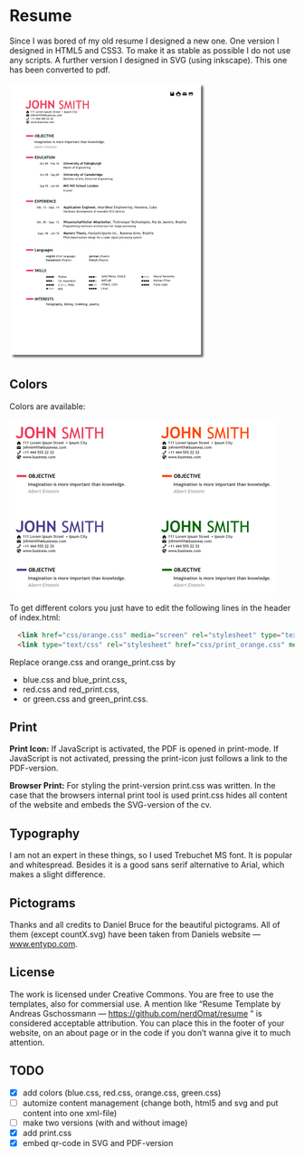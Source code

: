 # Resume

Since I was bored of my old resume I designed a new one. One version I designed in HTML5 and CSS3. To make it as stable as possible I do not use any scripts. A further version I designed in SVG (using inkscape). This one has been converted to pdf.

![resume](images/preview.png)

## Colors

Colors are available:

![resume](images/preview_colors.png)

To get different colors you just have to edit the following lines in the header of index.html:

```html
  <link href="css/orange.css" media="screen" rel="stylesheet" type="text/css" />
  <link type="text/css" rel="stylesheet" href="css/print_orange.css" media="print"/>
```

Replace orange.css and orange\_print.css by 
  - blue.css and blue\_print.css,
  - red.css and red\_print.css,
  - or green.css and green\_print.css.

## Print

**Print Icon:** If JavaScript is activated, the PDF is opened in print-mode. If JavaScript is not activated, pressing the print-icon just follows a link to the PDF-version.

**Browser Print:** For styling the print-version print.css was written. In the case that the browsers internal print tool is used print.css hides all content of the website and embeds the SVG-version of the cv.

## Typography 

I am not an expert in these things, so I used Trebuchet MS font. It is popular and whitespread. Besides it is a good sans serif alternative to Arial, which makes a slight difference.

## Pictograms

Thanks and all credits to Daniel Bruce for the beautiful pictograms. All of them (except countX.svg) have been taken from Daniels website — www.entypo.com.

## License

The work is licensed under Creative Commons. You are free to use the templates, also for commersial use. A mention like “Resume Template by Andreas Gschossmann — https://github.com/nerdOmat/resume ” is considered acceptable attribution. You can place this in the footer of your website, on an about page or in the code if you don’t wanna give it to much attention.

## TODO

 - [x] add colors (blue.css, red.css, orange.css, green.css)
 - [ ] automize content management (change both, html5 and svg and put content into one xml-file)
 - [ ] make two versions (with and without image)
 - [x] add print.css
 - [x] embed qr-code in SVG and PDF-version
